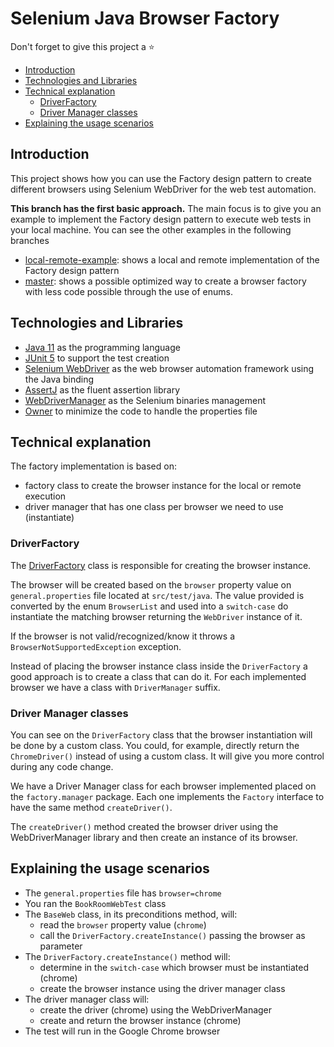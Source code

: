 # Selenium Java Browser Factory

Don't forget to give this project a ⭐

* [Introduction](#introduction)
* [Technologies and Libraries](#technologies-and-libraries)
* [Technical explanation](#technical-explanation)
    * [DriverFactory](#driverFactory)
    * [Driver Manager classes](#driver-manager-classes)
* [Explaining the usage scenarios](#explaining-the-usage-scenarios)

## Introduction

This project shows how you can use the Factory design pattern to create different browsers using Selenium WebDriver
for the web test automation.

**This branch has the first basic approach.**
The main focus is to give you an example to implement the Factory design pattern to execute web tests in your local machine.
You can see the other examples in the following branches
* [local-remote-example](https://github.com/eliasnogueira/selenium-java-browser-factory/tree/local-remote-example): shows a local and remote implementation of the Factory design pattern
* [master](https://github.com/eliasnogueira/selenium-java-browser-factory): shows a possible optimized way to create a browser factory with less code possible through the use of enums.

## Technologies and Libraries

* [Java 11](https://openjdk.java.net/projects/jdk/11/) as the programming language
* [JUnit 5](https://junit.org/junit5/) to support the test creation
* [Selenium WebDriver](https://www.selenium.dev/) as the web browser automation framework using the Java binding
* [AssertJ](https://joel-costigliola.github.io/assertj/) as the fluent assertion library
* [WebDriverManager](https://github.com/bonigarcia/webdrivermanager) as the Selenium binaries management
* [Owner](http://owner.aeonbits.org/) to minimize the code to handle the properties file

## Technical explanation

The factory implementation is based on:
* factory class to create the browser instance for the local or remote execution
* driver manager that has one class per browser we need to use (instantiate)

### DriverFactory

The [DriverFactory](https://github.com/eliasnogueira/selenium-java-browser-factory/blob/basic-example/src/main/java/com/eliasnogueira/driver/factory/DriverFactory.java)
class is responsible for creating the browser instance.

The browser will be created based on the `browser` property value on `general.properties` file located at `src/test/java`.
The value provided is converted by the enum `BrowserList` and used into a `switch-case` do instantiate the matching 
browser returning the `WebDriver` instance of it.

If the browser is not valid/recognized/know it throws a `BrowserNotSupportedException` exception.

Instead of placing the browser instance class inside the `DriverFactory` a good approach is to create a class that can do it.
For each implemented browser we have a class with `DriverManager` suffix.

### Driver Manager classes
You can see on the `DriverFactory` class that the browser instantiation will be done by a custom class.
You could, for example, directly return the `ChromeDriver()` instead of using a custom class.
It will give you more control during any code change.

We have a Driver Manager class for each browser implemented placed on the `factory.manager` package.
Each one implements the `Factory` interface to have the same method `createDriver()`.

The `createDriver()` method created the browser driver using the WebDriverManager library and then create an instance 
of its browser.

## Explaining the usage scenarios

* The `general.properties` file has `browser=chrome`
* You ran the `BookRoomWebTest` class
* The `BaseWeb` class, in its preconditions method, will:
  * read the `browser` property value (`chrome`)
  * call the `DriverFactory.createInstance()` passing the browser as parameter
* The `DriverFactory.createInstance()` method will:
  * determine in the `switch-case` which browser must be instantiated (chrome)
  * create the browser instance using the driver manager class
* The driver manager class will:
  * create the driver (chrome) using the WebDriverManager
  * create and return the browser instance (chrome)
* The test will run in the Google Chrome browser